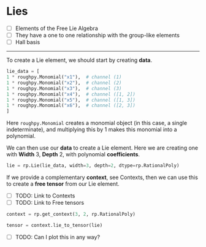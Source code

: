 # Lies

- [ ] Elements of the Free Lie Algebra
- [ ] They have a one to one relationship with the group-like elements 
- [ ] Hall basis

---

To create a Lie element, we should start by creating **data**.

```python
lie_data = [
1 * roughpy.Monomial("x1"),  # channel (1)
1 * roughpy.Monomial("x2"),  # channel (2)
1 * roughpy.Monomial("x3"),  # channel (3)
1 * roughpy.Monomial("x4"),  # channel ([1, 2])
1 * roughpy.Monomial("x5"),  # channel ([1, 3])
1 * roughpy.Monomial("x6"),  # channel ([2, 3])
]
```

Here ```roughpy.Monomial``` creates a monomial object (in this case, a single indeterminate),
and multiplying this by 1 makes this monomial into a polynomial.

We can then use our **data** to create a Lie element. Here we are creating one with **Width** 3, **Depth** 2, with polynomial **coefficients**.
```python
lie = rp.Lie(lie_data, width=3, depth=2, dtype=rp.RationalPoly)
```

If we provide a complementary **context**, see Contexts, then we can use this to create a **free tensor** from our Lie element.

- [ ] TODO: Link to Contexts
- [ ] TODO: Link to Free tensors

```python
context = rp.get_context(3, 2, rp.RationalPoly)

tensor = context.lie_to_tensor(lie)
```

- [ ] TODO: Can I plot this in any way?

